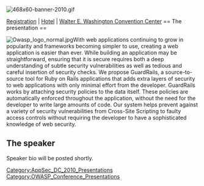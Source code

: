 ![468x60-banner-2010.gif](468x60-banner-2010.gif
"468x60-banner-2010.gif")

[Registration](https://guest.cvent.com/EVENTS/Register/IdentityConfirmation.aspx?e=d52c6f5f-d568-4e16-b8e0-b5e2bf87ab3a)
|
[Hotel](https://resweb.passkey.com/Resweb.do?mode=welcome_gi_new&groupID=2766908)
| [Walter E. Washington Convention
Center](http://www.dcconvention.com/)
\== The presentation ==

![Owasp_logo_normal.jpg](Owasp_logo_normal.jpg
"Owasp_logo_normal.jpg")With web applications continuing to grow in
popularity and frameworks becoming simpler to use, creating a web
application is easier than ever. While building an application may be
straightforward, ensuring that it is secure requires both a deep
understanding of subtle security vulnerabilities as well as tedious and
careful insertion of security checks. We propose GuardRails, a
source-to-source tool for Ruby on Rails applications that adds extra
layers of security to web applications with only minimal effort from the
developer. GuardRails works by attaching security policies to the data
itself. These policies are automatically enforced throughout the
application, without the need for the developer to write large amounts
of code. Our system helps prevent against a variety of security
vulnerabilities from Cross-Site Scripting to faulty access controls
without requiring the developer to have a sophisticated knowledge of web
security.

## The speaker

Speaker bio will be posted shortly.

[Category:AppSec_DC_2010_Presentations](Category:AppSec_DC_2010_Presentations "wikilink")
[Category:OWASP_Conference_Presentations](Category:OWASP_Conference_Presentations "wikilink")